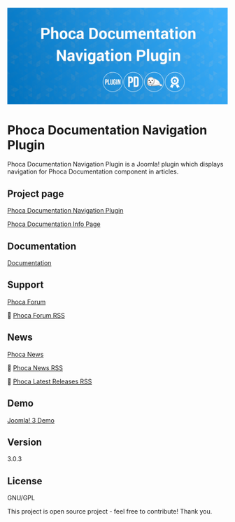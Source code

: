 



![Phoca Documentation Navigation Plugin](https://github.com/PhocaCz/PhocaDocumentationNavigationPlugin/blob/master/phocadocumentationnavigation.png)

# Phoca Documentation Navigation Plugin



Phoca Documentation Navigation Plugin is a Joomla! plugin which displays navigation for Phoca Documentation component in articles.



## Project page

[Phoca Documentation Navigation Plugin](https://www.phoca.cz/phocadocumentation-navigation)

[Phoca Documentation Info Page](https://www.phoca.cz/project/phocadocumentation-joomla-documentation)



## Documentation

[Documentation](https://www.phoca.cz/documentation/category/7-phoca-documentation-navigation-plugin)



## Support

[Phoca Forum](https://www.phoca.cz/forum)

:bell: [Phoca Forum RSS](https://www.phoca.cz/forum/app.php/feed)



## News

[Phoca News](https://www.phoca.cz/news)

:bell: [Phoca News RSS](https://www.phoca.cz/news?format=feed&type=rss)

:bell: [Phoca Latest Releases RSS](https://www.phoca.cz/download/feed/111?format=feed&type=rss)



## Demo

[Joomla! 3 Demo](https://www.phoca.cz/documentation)



## Version

3.0.3



## License

GNU/GPL



This project is open source project - feel free to contribute! Thank you.

